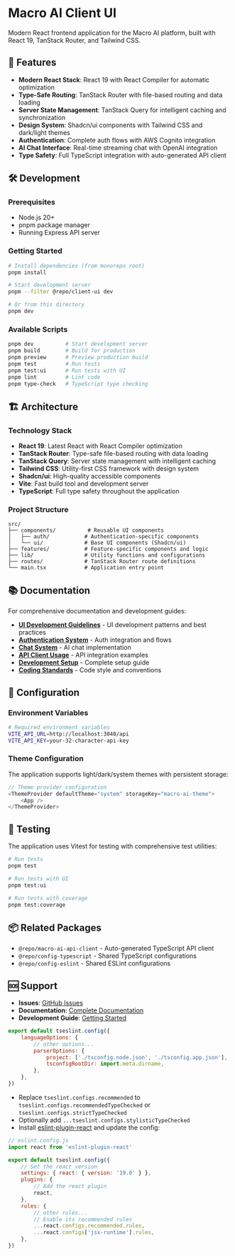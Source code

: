 # Macro AI Client UI

Modern React frontend application for the Macro AI platform, built with React 19, TanStack Router, and Tailwind CSS.

## 🚀 Features

- **Modern React Stack**: React 19 with React Compiler for automatic optimization
- **Type-Safe Routing**: TanStack Router with file-based routing and data loading
- **Server State Management**: TanStack Query for intelligent caching and synchronization
- **Design System**: Shadcn/ui components with Tailwind CSS and dark/light themes
- **Authentication**: Complete auth flows with AWS Cognito integration
- **AI Chat Interface**: Real-time streaming chat with OpenAI integration
- **Type Safety**: Full TypeScript integration with auto-generated API client

## 🛠️ Development

### Prerequisites

- Node.js 20+
- pnpm package manager
- Running Express API server

### Getting Started

```bash
# Install dependencies (from monorepo root)
pnpm install

# Start development server
pnpm --filter @repo/client-ui dev

# Or from this directory
pnpm dev
```

### Available Scripts

```bash
pnpm dev          # Start development server
pnpm build        # Build for production
pnpm preview      # Preview production build
pnpm test         # Run tests
pnpm test:ui      # Run tests with UI
pnpm lint         # Lint code
pnpm type-check   # TypeScript type checking
```

## 🏗️ Architecture

### Technology Stack

- **React 19**: Latest React with React Compiler optimization
- **TanStack Router**: Type-safe file-based routing with data loading
- **TanStack Query**: Server state management with intelligent caching
- **Tailwind CSS**: Utility-first CSS framework with design system
- **Shadcn/ui**: High-quality accessible components
- **Vite**: Fast build tool and development server
- **TypeScript**: Full type safety throughout the application

### Project Structure

```text
src/
├── components/          # Reusable UI components
│   ├── auth/           # Authentication-specific components
│   └── ui/             # Base UI components (Shadcn/ui)
├── features/           # Feature-specific components and logic
├── lib/                # Utility functions and configurations
├── routes/             # TanStack Router route definitions
└── main.tsx            # Application entry point
```

## 📚 Documentation

For comprehensive documentation and development guides:

- **[UI Development Guidelines](../../docs/development/ui-development.md)** - UI development patterns and best practices
- **[Authentication System](../../docs/features/authentication/README.md)** - Auth integration and flows
- **[Chat System](../../docs/features/chat-system/README.md)** - AI chat implementation
- **[API Client Usage](../../docs/features/api-client/usage-examples.md)** - API integration examples
- **[Development Setup](../../docs/getting-started/development-setup.md)** - Complete setup guide
- **[Coding Standards](../../docs/development/coding-standards.md)** - Code style and conventions

## 🔧 Configuration

### Environment Variables

```bash
# Required environment variables
VITE_API_URL=http://localhost:3040/api
VITE_API_KEY=your-32-character-api-key
```

### Theme Configuration

The application supports light/dark/system themes with persistent storage:

```typescript
// Theme provider configuration
<ThemeProvider defaultTheme="system" storageKey="macro-ai-theme">
	<App />
</ThemeProvider>
```

## 🧪 Testing

The application uses Vitest for testing with comprehensive test utilities:

```bash
# Run tests
pnpm test

# Run tests with UI
pnpm test:ui

# Run tests with coverage
pnpm test:coverage
```

## 📦 Related Packages

- `@repo/macro-ai-api-client` - Auto-generated TypeScript API client
- `@repo/config-typescript` - Shared TypeScript configurations
- `@repo/config-eslint` - Shared ESLint configurations

## 🆘 Support

- **Issues**: [GitHub Issues](https://github.com/RussOakham/macro-ai/issues)
- **Documentation**: [Complete Documentation](../../docs/README.md)
- **Development Guide**: [Getting Started](../../docs/getting-started/README.md)

```js
export default tseslint.config({
	languageOptions: {
		// other options...
		parserOptions: {
			project: ['./tsconfig.node.json', './tsconfig.app.json'],
			tsconfigRootDir: import.meta.dirname,
		},
	},
})
```

- Replace `tseslint.configs.recommended` to `tseslint.configs.recommendedTypeChecked` or `tseslint.configs.strictTypeChecked`
- Optionally add `...tseslint.configs.stylisticTypeChecked`
- Install [eslint-plugin-react](https://github.com/jsx-eslint/eslint-plugin-react) and update the config:

```js
// eslint.config.js
import react from 'eslint-plugin-react'

export default tseslint.config({
	// Set the react version
	settings: { react: { version: '19.0' } },
	plugins: {
		// Add the react plugin
		react,
	},
	rules: {
		// other rules...
		// Enable its recommended rules
		...react.configs.recommended.rules,
		...react.configs['jsx-runtime'].rules,
	},
})
```
